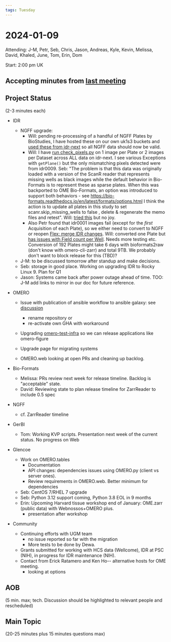 ```yaml
---
tags: Tuesday
---
```


# 2024-01-09

Attending: J-M, Petr, Seb, Chris, Jason, Andreas, Kyle, Kevin, Melissa, David, Khaled, June, Tom, Erin, Dom

Start: 2:00 pm UK

## Accepting minutes from [last meeting](https://hackmd.io/team/ome?nav=overview)

## Project Status

(2-3 minutes each)

- IDR
    - NGFF upgrade:
        - Will: pending re-processing of a handful of NGFF Plates by BioStudies, I have hosted these on our own uk1s3 buckets and [used these from idr-next](https://github.com/IDR/idr-metadata/issues/675#issuecomment-1878828866) so all NGFF data should now be valid.
        - Will: I have [run check_pixels.py](https://github.com/IDR/idr-utils/pull/55#issuecomment-1879859634) on 1 image per Plate or 2 images per Dataset across ALL data on idr-next. I see various Exceptions with `getPlane()` but the only mismatching pixels detected were from idr0009. Seb: "The problem is that this data was originally loaded with a version of the ScanR reader that represents missing wells as black images while the default behavior in Bio-Formats is to represent these as sparse plates. When this was backported to OME Bio-Formats, an option was introduced to support both behaviors - see  https://bio-formats.readthedocs.io/en/latest/formats/options.html
I think the action is to update all plates in this study to set scanr.skip_missing_wells  to false , delete & regenerate the memo files and retest". Will: [tried this](https://github.com/IDR/idr-metadata/issues/675#issuecomment-1881406444) but no joy.
        - Also Petr found that idr0001 images fail (except for the *first* Acquisition of each Plate), so we either need to convert to NGFF or reopen [Flex: merge IDR changes](https://github.com/ome/bioformats/pull/3537). Will: converted one Plate but [has issues with Field count per Well](https://github.com/IDR/idr-metadata/issues/683#issuecomment-1882669352). Needs more testing etc. Conversion of 192 Plates might take 6 days with bioformats2raw (don't know with omero-cli-zarr) and total 9TB. We probably don't want to block release for this (TBD)?
    - J-M: to be discussed tomorrow after standup and make decisions.
    - Seb: storage in good place. Working on upgrading IDR to Rocky Linux 9. Plan for Q1
    - Jason: Systems came back after power outage ahead of time. TOO: J-M add links to mirror in our doc for future reference.
    

- OMERO
  - Issue with publication of ansible workflow to ansible galaxy: see [discussion](https://github.com/ome/ansible-role-postgresql-client/pull/13)
      - rename repository or
      - re-activate own GHA with workaround
      
  - Upgrading [omero-test-infra](https://github.com/ome/omero-test-infra/pull/66) so we can release applications like omero-figure 
  - Upgrade page for migrating systems
  - OMERO.web looking at open PRs and cleaning up backlog.

- Bio-Formats
  - Melissa: PRs review next week for release timeline. Backlog is "acceptable" state.
  - David: Reviewing state to plan release timeline for ZarrReader to include 0.5 spec 

- NGFF
  - cf. ZarrReader timeline

- GerBI
  - Tom: Working KVP scripts. Presentation next week of the current status. No progress on Web 

- Glencoe
  - Work on OMERO.tables 
      - Documentation
      - API changes: dependencies issues using OMERO.py (client vs server ones).
      - Review requirements in OMERO.web. Better minimum for dependencies
  - Seb: CentOS 7/RHEL 7 upgrade
  - Seb: Python 3.12 support coming, Python 3.8 EOL in 9 months
  - Erin: Upcoming Harvard tissue workshop end of January: OME.zarr (public data) with Webnossos+OMERO plus.
      - presentation after workshop

- Community
    - Continuing efforts with UGM team
      - no issue reported so far with the migration
      - More tests to be done by Dewa.
    - Grants submitted for working with HCS data (Wellcome), IDR at PSC (NIH), in progress for IDR maintenance (NIH). 
    - Contact from Erick Ratamero and Ken Ho-- alternative hosts for OME meeting.
      - looking at options  

## AOB

(5 min. max; tech. Discussion should be highlighted to relevant people and rescheduled)

## Main Topic

(20-25 minutes plus 15 minutes questions max)
